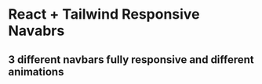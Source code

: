 # React + Tailwind Responsive Navabrs
## 3 different navbars fully responsive and different animations <br/>

